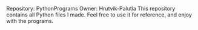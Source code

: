 Repository: PythonPrograms
Owner: Hrutvik-Palutla
This repository contains all Python files I made. Feel free to use it for reference, and enjoy with the programs.

